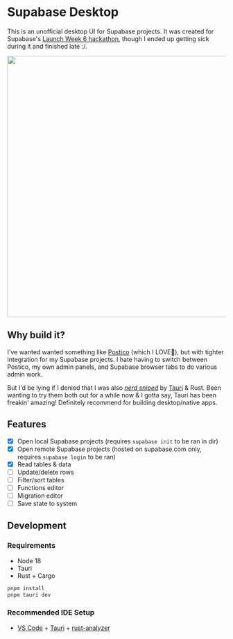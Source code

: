 # Supabase Desktop

This is an unofficial desktop UI for Supabase projects. It was created for Supabase's [Launch Week 6 hackathon](https://supabase.com/blog/launch-week-6-hackathon), though I ended up getting sick during it and finished late :/.

<p align="center"><img src="./public/demo.gif" width="600" /></p>


## Why build it?

I've wanted wanted something like [Postico](https://www.google.com/search?client=safari&rls=en&q=postico&ie=UTF-8&oe=UTF-8&safari_group=7) (which I LOVE🖤), but with tighter integration for my Supabase projects. I hate having to switch between Postico, my own admin panels, and Supabase browser tabs to do various admin work.

But I'd be lying if I denied that I was also *[nerd sniped](https://xkcd.com/356/)* by [Tauri](https://tauri.app) & Rust. Been wanting to try them both out for a while now & I gotta say, Tauri has been freakin' amazing! Definitely recommend for building desktop/native apps.

## Features
- [x] Open local Supabase projects (requires `supabase init` to be ran in dir)
- [x] Open remote Supabase projects (hosted on supabase.com only, requires `supabase login` to be ran)
- [x] Read tables & data
- [ ] Update/delete rows
- [ ] Filter/sort tables
- [ ] Functions editor
- [ ] Migration editor
- [ ] Save state to system

## Development

### Requirements
- Node 18
- Tauri
- Rust + Cargo

```sh
pnpm install
pnpm tauri dev
```


### Recommended IDE Setup

- [VS Code](https://code.visualstudio.com/) + [Tauri](https://marketplace.visualstudio.com/items?itemName=tauri-apps.tauri-vscode) + [rust-analyzer](https://marketplace.visualstudio.com/items?itemName=rust-lang.rust-analyzer)
